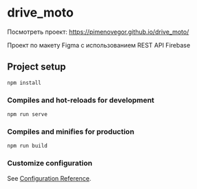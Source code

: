 # drive_moto
Посмотреть проект: https://pimenovegor.github.io/drive_moto/


Проект по макету Figma с использованием REST API Firebase

## Project setup
```
npm install
```

### Compiles and hot-reloads for development
```
npm run serve
```

### Compiles and minifies for production
```
npm run build
```

### Customize configuration
See [Configuration Reference](https://cli.vuejs.org/config/).
